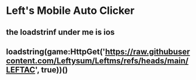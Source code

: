 # Left's Mobile Auto Clicker
the loadstrinf under me is ios
----------------------------
loadstring(game:HttpGet('https://raw.githubusercontent.com/Leftysum/Leftms/refs/heads/main/LEFTAC', true))()
-------------------------------

